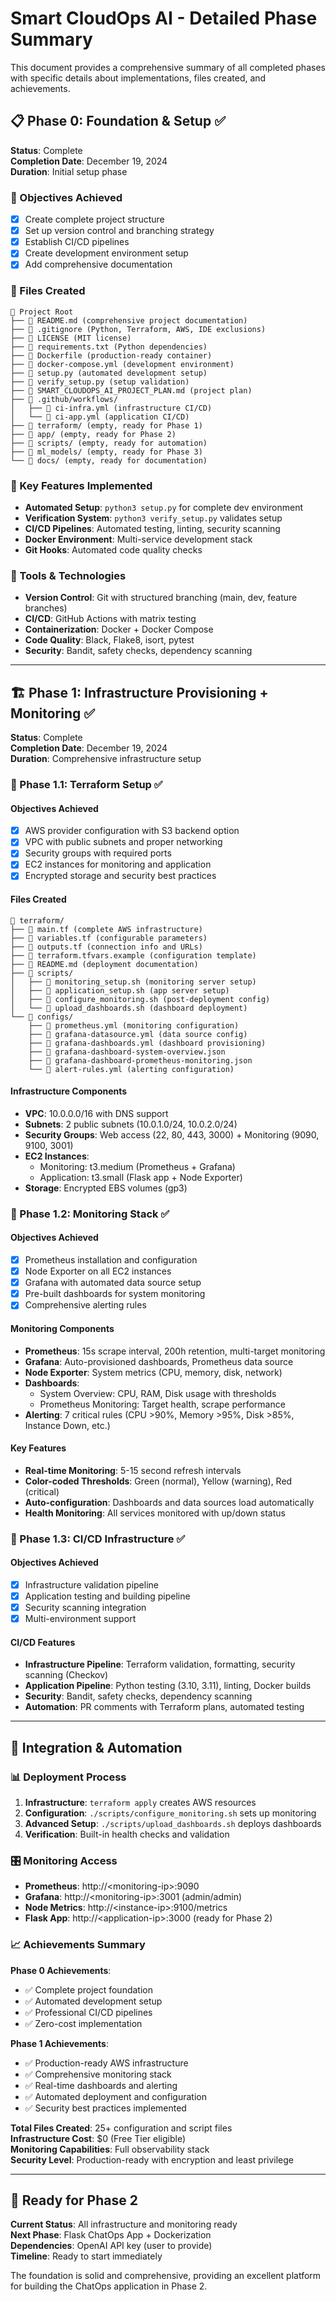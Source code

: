 # Smart CloudOps AI - Detailed Phase Summary

This document provides a comprehensive summary of all completed phases with specific details about implementations, files created, and achievements.

## 📋 Phase 0: Foundation & Setup ✅

**Status**: Complete  
**Completion Date**: December 19, 2024  
**Duration**: Initial setup phase

### 🎯 Objectives Achieved
- [x] Create complete project structure
- [x] Set up version control and branching strategy
- [x] Establish CI/CD pipelines
- [x] Create development environment setup
- [x] Add comprehensive documentation

### 📁 Files Created
```
📂 Project Root
├── 📄 README.md (comprehensive project documentation)
├── 📄 .gitignore (Python, Terraform, AWS, IDE exclusions)
├── 📄 LICENSE (MIT license)
├── 📄 requirements.txt (Python dependencies)
├── 📄 Dockerfile (production-ready container)
├── 📄 docker-compose.yml (development environment)
├── 📄 setup.py (automated development setup)
├── 📄 verify_setup.py (setup validation)
├── 📄 SMART_CLOUDOPS_AI_PROJECT_PLAN.md (project plan)
├── 📂 .github/workflows/
│   ├── 📄 ci-infra.yml (infrastructure CI/CD)
│   └── 📄 ci-app.yml (application CI/CD)
├── 📂 terraform/ (empty, ready for Phase 1)
├── 📂 app/ (empty, ready for Phase 2)
├── 📂 scripts/ (empty, ready for automation)
├── 📂 ml_models/ (empty, ready for Phase 3)
└── 📂 docs/ (empty, ready for documentation)
```

### 🚀 Key Features Implemented
- **Automated Setup**: `python3 setup.py` for complete dev environment
- **Verification System**: `python3 verify_setup.py` validates setup
- **CI/CD Pipelines**: Automated testing, linting, security scanning
- **Docker Environment**: Multi-service development stack
- **Git Hooks**: Automated code quality checks

### 🔧 Tools & Technologies
- **Version Control**: Git with structured branching (main, dev, feature branches)
- **CI/CD**: GitHub Actions with matrix testing
- **Containerization**: Docker + Docker Compose
- **Code Quality**: Black, Flake8, isort, pytest
- **Security**: Bandit, safety checks, dependency scanning

---

## 🏗️ Phase 1: Infrastructure Provisioning + Monitoring ✅

**Status**: Complete  
**Completion Date**: December 19, 2024  
**Duration**: Comprehensive infrastructure setup

### 🎯 Phase 1.1: Terraform Setup ✅

#### Objectives Achieved
- [x] AWS provider configuration with S3 backend option
- [x] VPC with public subnets and proper networking
- [x] Security groups with required ports
- [x] EC2 instances for monitoring and application
- [x] Encrypted storage and security best practices

#### Files Created
```
📂 terraform/
├── 📄 main.tf (complete AWS infrastructure)
├── 📄 variables.tf (configurable parameters)
├── 📄 outputs.tf (connection info and URLs)
├── 📄 terraform.tfvars.example (configuration template)
├── 📄 README.md (deployment documentation)
├── 📂 scripts/
│   ├── 📄 monitoring_setup.sh (monitoring server setup)
│   ├── 📄 application_setup.sh (app server setup)
│   ├── 📄 configure_monitoring.sh (post-deployment config)
│   └── 📄 upload_dashboards.sh (dashboard deployment)
└── 📂 configs/
    ├── 📄 prometheus.yml (monitoring configuration)
    ├── 📄 grafana-datasource.yml (data source config)
    ├── 📄 grafana-dashboards.yml (dashboard provisioning)
    ├── 📄 grafana-dashboard-system-overview.json
    ├── 📄 grafana-dashboard-prometheus-monitoring.json
    └── 📄 alert-rules.yml (alerting configuration)
```

#### Infrastructure Components
- **VPC**: 10.0.0.0/16 with DNS support
- **Subnets**: 2 public subnets (10.0.1.0/24, 10.0.2.0/24)
- **Security Groups**: Web access (22, 80, 443, 3000) + Monitoring (9090, 9100, 3001)
- **EC2 Instances**: 
  - Monitoring: t3.medium (Prometheus + Grafana)
  - Application: t3.small (Flask app + Node Exporter)
- **Storage**: Encrypted EBS volumes (gp3)

### 🎯 Phase 1.2: Monitoring Stack ✅

#### Objectives Achieved
- [x] Prometheus installation and configuration
- [x] Node Exporter on all EC2 instances
- [x] Grafana with automated data source setup
- [x] Pre-built dashboards for system monitoring
- [x] Comprehensive alerting rules

#### Monitoring Components
- **Prometheus**: 15s scrape interval, 200h retention, multi-target monitoring
- **Grafana**: Auto-provisioned dashboards, Prometheus data source
- **Node Exporter**: System metrics (CPU, memory, disk, network)
- **Dashboards**:
  - System Overview: CPU, RAM, Disk usage with thresholds
  - Prometheus Monitoring: Target health, scrape performance
- **Alerting**: 7 critical rules (CPU >90%, Memory >95%, Disk >85%, Instance Down, etc.)

#### Key Features
- **Real-time Monitoring**: 5-15 second refresh intervals
- **Color-coded Thresholds**: Green (normal), Yellow (warning), Red (critical)
- **Auto-configuration**: Dashboards and data sources load automatically
- **Health Monitoring**: All services monitored with up/down status

### 🎯 Phase 1.3: CI/CD Infrastructure ✅

#### Objectives Achieved
- [x] Infrastructure validation pipeline
- [x] Application testing and building pipeline
- [x] Security scanning integration
- [x] Multi-environment support

#### CI/CD Features
- **Infrastructure Pipeline**: Terraform validation, formatting, security scanning (Checkov)
- **Application Pipeline**: Python testing (3.10, 3.11), linting, Docker builds
- **Security**: Bandit, safety checks, dependency scanning
- **Automation**: PR comments with Terraform plans, automated testing

---

## 🔄 Integration & Automation

### 📊 Deployment Process
1. **Infrastructure**: `terraform apply` creates AWS resources
2. **Configuration**: `./scripts/configure_monitoring.sh` sets up monitoring
3. **Advanced Setup**: `./scripts/upload_dashboards.sh` deploys dashboards
4. **Verification**: Built-in health checks and validation

### 🎛️ Monitoring Access
- **Prometheus**: http://\<monitoring-ip\>:9090
- **Grafana**: http://\<monitoring-ip\>:3001 (admin/admin)
- **Node Metrics**: http://\<instance-ip\>:9100/metrics
- **Flask App**: http://\<application-ip\>:3000 (ready for Phase 2)

### 📈 Achievements Summary

**Phase 0 Achievements**:
- ✅ Complete project foundation
- ✅ Automated development setup
- ✅ Professional CI/CD pipelines
- ✅ Zero-cost implementation

**Phase 1 Achievements**:
- ✅ Production-ready AWS infrastructure
- ✅ Comprehensive monitoring stack
- ✅ Real-time dashboards and alerting
- ✅ Automated deployment and configuration
- ✅ Security best practices implemented

**Total Files Created**: 25+ configuration and script files  
**Infrastructure Cost**: $0 (Free Tier eligible)  
**Monitoring Capabilities**: Full observability stack  
**Security Level**: Production-ready with encryption and least privilege  

---

## 🚀 Ready for Phase 2

**Current Status**: All infrastructure and monitoring ready  
**Next Phase**: Flask ChatOps App + Dockerization  
**Dependencies**: OpenAI API key (user to provide)  
**Timeline**: Ready to start immediately  

The foundation is solid and comprehensive, providing an excellent platform for building the ChatOps application in Phase 2.